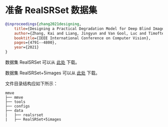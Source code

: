 # 准备 RealSRSet 数据集

<!-- [DATASET] -->

```bibtex
@inproceedings{zhang2021designing,
    title={Designing a Practical Degradation Model for Deep Blind Image Super-Resolution},
    author={Zhang, Kai and Liang, Jingyun and Van Gool, Luc and Timofte, Radu},
    booktitle={IEEE International Conference on Computer Vision},
    pages={4791--4800},
    year={2021}
}
```

数据集 RealSRSet 可以从 [此处](https://github.com/cszn/BSRGAN/tree/main/testsets/RealSRSet) 下载。

数据集 RealSRSet+5images 可以从 [此处](https://github.com/JingyunLiang/SwinIR/releases/download/v0.0/RealSRSet+5images.zip) 下载。

文件目录结构应如下所示：

```text
mmve
├── mmve
├── tools
├── configs
├── data
|   ├── realsrset
|   ├── RealSRSet+5images
```
